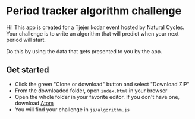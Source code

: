 # Period tracker algorithm challenge
Hi! This app is created for a Tjejer kodar event hosted by Natural Cycles.
Your challenge is to write an algorithm that will predict when your next period will start.

Do this by using the data that gets presented to you by the app.


## Get started
- Click the green "Clone or download" button and select "Download ZIP"
- From the downloaded folder, open `index.html` in your browser
- Open the whole folder in your favorite editor. If you don't have one, download [Atom](https://atom.io/)
- You will find your challenge in `js/algorithm.js`